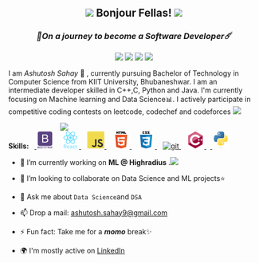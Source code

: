 <h2 align="center"><img src="https://media.giphy.com/media/hvRJCLFzcasrR4ia7z/giphy.gif" width="50"> Bonjour Fellas! <img src="https://i.pinimg.com/originals/8a/a4/59/8aa4595fb24b6ed585dddac4622b2445.gif" width="80"></h2>

<h3 align="center"><i><b> 🎉On a journey to become a Software Developer☄️</b></i></h3>
<p align="center">
<a href="https://www.linkedin.com/in/ashutosh0308/"><img src="https://img.shields.io/badge/-Ashutosh-blue?style=flat-square&logo=Linkedin&logoColor=white&link=https://www.linkedin.com/in/ashutosh0308/"></a>
<a href="https://github.com/ashutosh0308"><img src="https://img.shields.io/github/followers/ashutosh0308?label=follow&style=social"></a>
<img src="https://gpvc.arturio.dev/ashutosh0308">
<a href="https://github.com/ashutosh0308"><img src="https://img.shields.io/badge/Made%20With%20❤️%20By-Ashutosh-orange"></a>
</p>

I am *Ashutosh Sahay* 👾 , currently pursuing Bachelor of Technology in Computer Science from KIIT University, Bhubaneshwar.  I am an intermediate developer skilled in C++,C, Python and Java. I'm currently focusing on Machine learning and Data Science📊. I actively participate in competitive coding contests on leetcode, codechef and codeforces <img src="https://www.georgiancollege.ca/wp-content/uploads/lightbulb.gif" width="30">


<img align='right' src="https://thumbs.gfycat.com/EvilNextDevilfish-size_restricted.gif" width="400">

<br>
 <b>Skills: </b>&nbsp;&nbsp;<a href="https://getbootstrap.com" target="_blank"> <img src="https://raw.githubusercontent.com/devicons/devicon/master/icons/bootstrap/bootstrap-plain-wordmark.svg" alt="bootstrap" width="35" height="35"/></a> &nbsp;&nbsp;  <a href="https://reactjs.org/" target="_blank"> <img src="https://raw.githubusercontent.com/devicons/devicon/master/icons/react/react-original-wordmark.svg" alt="react" width="35" height="35"/> </a>&nbsp;&nbsp;
 <a href="https://developer.mozilla.org/en-US/docs/Web/JavaScript" target="_blank"> <img src="https://raw.githubusercontent.com/devicons/devicon/master/icons/javascript/javascript-original.svg" alt="javascript" width="35" height="35"/> </a> &nbsp;&nbsp; <a href="https://www.w3.org/html/" target="_blank"> <img src="https://raw.githubusercontent.com/devicons/devicon/master/icons/html5/html5-original-wordmark.svg" alt="html5" width="35" height="35"/> </a>&nbsp;&nbsp; <a href="https://www.w3schools.com/css/" target="_blank"> <img src="https://raw.githubusercontent.com/devicons/devicon/master/icons/css3/css3-original-wordmark.svg" alt="css3" width="35" height="35"/> </a>&nbsp;&nbsp; <a href="https://git-scm.com/" target="_blank"> <img src="https://www.vectorlogo.zone/logos/git-scm/git-scm-icon.svg" alt="git" width="35" height="35"/> </a> &nbsp;&nbsp;  <a href="https://www.w3schools.com/cpp/" target="_blank"> <img src="https://raw.githubusercontent.com/devicons/devicon/master/icons/cplusplus/cplusplus-original.svg" alt="cplusplus" width="35" height="35"/> </a>&nbsp;&nbsp;<a href="https://www.python.org" target="_blank"> <img src="https://raw.githubusercontent.com/devicons/devicon/master/icons/python/python-original.svg" alt="python" width="35" height="35"/> </a>

- 🔭 I’m currently working on **ML @ Highradius** .<img src="https://ayfaatechnology.com/wp-content/themes/ayfaa-theme/ayfaa/images/home.gif" width="50">
 
- 👯 I’m looking to collaborate on Data Science and ML projects⭐️ 
- 💬 Ask me about ```Data Science```and ```DSA```
- 📫 Drop a mail: [ashutosh.sahay9@gmail.com](ashutosh.sahay9@gmail.com)
- ⚡ Fun fact: Take me for a ***momo*** break✨ 
- 🌍 I'm mostly active on [LinkedIn](https://www.linkedin.com/in/ashutosh0308/)

<br>
